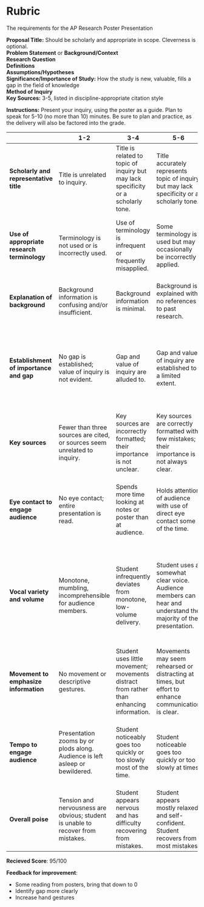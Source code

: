 # Rubric

The requirements for the AP Research Poster Presentation

**Proposal Title:** Should be scholarly and appropriate in scope. Cleverness is optional.  
**Problem Statement** or **Background/Context**  
**Research Question**  
**Definitions**  
**Assumptions/Hypotheses**  
**Significance/Importance of Study:** How the study is new, valuable, fills a gap in the field of knowledge  
**Method of Inquiry**  
**Key Sources:** 3-5, listed in discipline-appropriate citation style

**Instructions:** Present your inquiry, using the poster as a guide. Plan to speak for 5-10 (no more than 10) minutes. Be sure to plan and practice, as the delivery will also be factored into the grade.

|                                             | 1-2                                                                              | 3-4                                                                                      | 5-6                                                                                                             | 7-8                                                                                                                  | 9-10                                                                                                                                                    |
| ------------------------------------------- | -------------------------------------------------------------------------------- | ---------------------------------------------------------------------------------------- | --------------------------------------------------------------------------------------------------------------- | -------------------------------------------------------------------------------------------------------------------- | ------------------------------------------------------------------------------------------------------------------------------------------------------- |
| **Scholarly and representative title**      | Title is unrelated to inquiry.                                                   | Title is related to topic of inquiry but may lack specificity or a scholarly tone.       | Title accurately represents topic of inquiry but may lack specificity or a scholarly tone.                      | Title accurately represents topic and scope of inquiry.                                                              | Title accurately represents topic and scope of inquiry, maintaining a scholarly tone and catching reader's interest.                                    |
| **Use of appropriate research terminology** | Terminology is not used or is incorrectly used.                                  | Use of terminology is infrequent or frequently misapplied.                               | Some terminology is used but may occasionally be incorrectly applied.                                           | Student uses terminology appropriately, especially when describing method and analysis.                              | Student uses terminology appropriately and frequently, especially when describing method and analysis.                                                  |
| **Explanation of background**               | Background information is confusing and/or insufficient.                         | Background information is minimal.                                                       | Background is explained with no references to past research.                                                    | Background is sufficiently explained with some references to other research.                                         | Background is thoroughly explained with references to important past research.                                                                          |
| **Establishment of importance and gap**     | No gap is established; value of inquiry is not evident.                          | Gap and value of inquiry are alluded to.                                                 | Gap and value of inquiry are established to a limited extent.                                                   | Gap and value of inquiry are established to some extent.                                                             | Gap is clearly identified and distinguished from body of knowledge. To whom and why student's inquiry is valuable is clearly established.               |
| **Key sources**                             | Fewer than three sources are cited, or sources seem unrelated to inquiry.        | Key sources are incorrectly formatted; their importance is not unclear.                  | Key sources are correctly formatted with few mistakes; their importance is not always clear.                    | Key sources are correctly formatted with few mistakes; and sources' importance is evident.                           | Key sources are correctly formatted and their importance is clearly evident.                                                                            |
| **Eye contact to engage audience**          | No eye contact; entire presentation is read.                                     | Spends more time looking at notes or poster than at audience.                            | Holds attention of audience with use of direct eye contact some of the time.                                    | Holds attention of entire audience with use of direct eye contact, infrequently reading directly off notes.          | Holds attention of entire audience with use of direct eye contact, never or almost never reading directly off notes.                                    |
| **Vocal variety and volume**                | Monotone, mumbling, incomprehensible for audience members.                       | Student infrequently deviates from monotone, low-volume delivery.                        | Student uses a somewhat clear voice. Audience members can hear and understand the majority of the presentation. | Student uses a clear voice. Audience members can hear and understand.                                                | Student uses a clear voice. Audience members can hear and understand. Student increases and decreases volume to create interest, variety, and emphasis. |
| **Movement to emphasize information**       | No movement or descriptive gestures.                                             | Student uses little movement; movements distract from rather than enhancing information. | Movements may seem rehearsed or distracting at times, but effort to enhance communication is clear.             | Occasional movements are fluid and call attention to important points, helping audience comprehension.               | Movements are fluid and call attention to important points, helping audience comprehension.                                                             |
| **Tempo to engage audience**                | Presentation zooms by or plods along. Audience is left asleep or bewildered.     | Student noticeably goes too quickly or too slowly most of the time.                      | Student noticeable goes too quickly or too slowly at times.                                                     | Student usually presents information quickly enough to maintain interest but not too quickly for audience to follow. | Student presets information quickly enough to maintain interest but not too quickly for audience to follow.                                             |
| **Overall poise**                           | Tension and nervousness are obvious; student is unable to recover from mistakes. | Student appears nervous and has difficulty recovering from mistakes.                     | Student appears mostly relaxed and self-confident. Student recovers from most mistakes.                         | Student appears relaxed and self-confident, with minimal mistakes.                                                   | Student appears relaxed and self-confident, with very few or no mistakes.                                                                               |


**Recieved Score**: 95/100

**Feedback for improvement**:
- Some reading from posters, bring that down to 0
- Identify gap more clearly
- Increase hand gestures